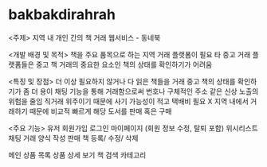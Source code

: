# bakbakdirahrah

<주제>
지역 내 개인 간의 책 거래 웹서비스 - 동네북


<개발 배경 및 목적>
책을 주요 품목으로 하는 지역 거래 플랫폼이 필요
타 중고 거래 플랫폼들은 중고 책 거래의 중요한 요소인 책의 상태를 확인하기가 어려움


<특징 및 장점>
더 이상 필요하지 않거나 다 읽은 책들을 거래
중고 책의 상태를 확인하기가 좀 더 용이
채팅 기능을 통해 거래함으로써 번호나 구체적인 주소 같은 신상 노출의 위험을 줄임
직거래 위주이기 때문에 사기 가능성이 적고 택배비 필요 X
지역 내에서 거래하기 때문에 비교적 빠르게 해당 도서를 판매 혹은 구매

<주요 기능>
유저
  회원가입
  로그인
  마이페이지 (회원 정보 수정, 탈퇴 포함)
  위시리스트
  채팅
  거래 양식 작성
  판매 책 등록/ 수정/ 삭제
  
 메인
  상품 목록
  상품 상세 보기
  책 검색
  카테고리

